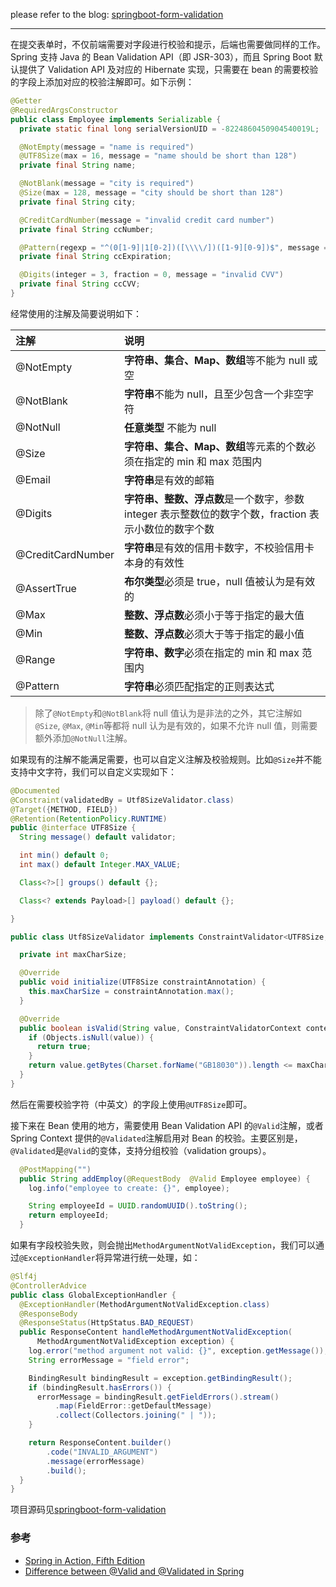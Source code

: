 please refer to the blog: [springboot-form-validation](http://tech.freeimmi.com/2020/02/springboot-4-form-validation/)

-----

在提交表单时，不仅前端需要对字段进行校验和提示，后端也需要做同样的工作。Spring 支持 Java 的 Bean Validation API（即 JSR-303），而且 Spring Boot 默认提供了 Validation API 及对应的 Hibernate 实现，只需要在 bean 的需要校验的字段上添加对应的校验注解即可。如下示例：

```java
@Getter
@RequiredArgsConstructor
public class Employee implements Serializable {
  private static final long serialVersionUID = -8224860450904540019L;

  @NotEmpty(message = "name is required")
  @UTF8Size(max = 16, message = "name should be short than 128")
  private final String name;

  @NotBlank(message = "city is required")
  @Size(max = 128, message = "city should be short than 128")
  private final String city;

  @CreditCardNumber(message = "invalid credit card number")
  private final String ccNumber;

  @Pattern(regexp = "^(0[1-9]|1[0-2])([\\\\/])([1-9][0-9])$", message = "required format MM/YY")
  private final String ccExpiration;

  @Digits(integer = 3, fraction = 0, message = "invalid CVV")
  private final String ccCVV;
}
```

经常使用的注解及简要说明如下：

| 注解              | 说明                                                                                                 |
| :---------------- | :--------------------------------------------------------------------------------------------------- |
| @NotEmpty         | **字符串、集合、Map、数组**等不能为 null 或空                                                        |
| @NotBlank         | **字符串**不能为 null，且至少包含一个非空字符                                                        |
| @NotNull          | **任意类型** 不能为 null                                                                             |
| @Size             | **字符串、集合、Map、数组**等元素的个数必须在指定的 min 和 max 范围内                                |
| @Email            | **字符串**是有效的邮箱                                                                               |
| @Digits           | **字符串、整数、浮点数**是一个数字，参数 integer 表示整数位的数字个数，fraction 表示小数位的数字个数 |
| @CreditCardNumber | **字符串**是有效的信用卡数字，不校验信用卡本身的有效性                                               |
| @AssertTrue       | **布尔类型**必须是 true，null 值被认为是有效的                                                       |
| @Max              | **整数、浮点数**必须小于等于指定的最大值                                                             |
| @Min              | **整数、浮点数**必须大于等于指定的最小值                                                             |
| @Range            | **字符串、数字**必须在指定的 min 和 max 范围内                                                       |
| @Pattern          | **字符串**必须匹配指定的正则表达式                                                                   |

> 除了`@NotEmpty`和`@NotBlank`将 null 值认为是非法的之外，其它注解如`@Size`, `@Max`, `@Min`等都将 null 认为是有效的，如果不允许 null 值，则需要额外添加`@NotNull`注解。

如果现有的注解不能满足需要，也可以自定义注解及校验规则。比如`@Size`并不能支持中文字符，我们可以自定义实现如下：

```java
@Documented
@Constraint(validatedBy = Utf8SizeValidator.class)
@Target({METHOD, FIELD})
@Retention(RetentionPolicy.RUNTIME)
public @interface UTF8Size {
  String message() default validator;

  int min() default 0;
  int max() default Integer.MAX_VALUE;

  Class<?>[] groups() default {};

  Class<? extends Payload>[] payload() default {};

}
```

```java
public class Utf8SizeValidator implements ConstraintValidator<UTF8Size, String> {

  private int maxCharSize;

  @Override
  public void initialize(UTF8Size constraintAnnotation) {
    this.maxCharSize = constraintAnnotation.max();
  }

  @Override
  public boolean isValid(String value, ConstraintValidatorContext context) {
    if (Objects.isNull(value)) {
      return true;
    }
    return value.getBytes(Charset.forName("GB18030")).length <= maxCharSize;
  }
}
```

然后在需要校验字符（中英文）的字段上使用`@UTF8Size`即可。

接下来在 Bean 使用的地方，需要使用 Bean Validation API 的`@Valid`注解，或者 Spring Context 提供的`@Validated`注解启用对 Bean 的校验。主要区别是，`@Validated`是`@Valid`的变体，支持分组校验（validation groups）。

```java
  @PostMapping("")
  public String addEmploy(@RequestBody  @Valid Employee employee) {
    log.info("employee to create: {}", employee);

    String employeeId = UUID.randomUUID().toString();
    return employeeId;
  }
```

如果有字段校验失败，则会抛出`MethodArgumentNotValidException`，我们可以通过`@ExceptionHandler`将异常进行统一处理，如：

```java
@Slf4j
@ControllerAdvice
public class GlobalExceptionHandler {
  @ExceptionHandler(MethodArgumentNotValidException.class)
  @ResponseBody
  @ResponseStatus(HttpStatus.BAD_REQUEST)
  public ResponseContent handleMethodArgumentNotValidException(
      MethodArgumentNotValidException exception) {
    log.error("method argument not valid: {}", exception.getMessage());
    String errorMessage = "field error";

    BindingResult bindingResult = exception.getBindingResult();
    if (bindingResult.hasErrors()) {
      errorMessage = bindingResult.getFieldErrors().stream()
          .map(FieldError::getDefaultMessage)
          .collect(Collectors.joining(" | "));
    }

    return ResponseContent.builder()
        .code("INVALID_ARGUMENT")
        .message(errorMessage)
        .build();
  }
}
```

项目源码见[springboot-form-validation](https://github.com/nkcoder/springboot-samples/tree/master/springboot-form-validation)

### 参考

- [Spring in Action, Fifth Edition](https://www.manning.com/books/spring-in-action-fifth-edition)
- [Difference between @Valid and @Validated in Spring](https://stackoverflow.com/questions/36173332/difference-between-valid-and-validated-in-spring)